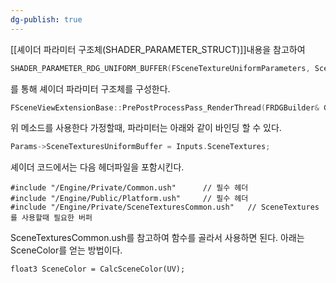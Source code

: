```yaml
---
dg-publish: true
---
```


[[셰이더 파라미터 구조체(SHADER_PARAMETER_STRUCT)]]내용을 참고하여
```cpp
SHADER_PARAMETER_RDG_UNIFORM_BUFFER(FSceneTextureUniformParameters, SceneTexturesUniformBuffer)
```
를 통해 셰이더 파라미터 구조체를 구성한다.

```cpp
FSceneViewExtensionBase::PrePostProcessPass_RenderThread(FRDGBuilder& GraphBuilder, const FSceneView& InView, const FPostProcessingInputs& Inputs)
```
위 메소드를 사용한다 가정할때, 파라미터는 아래와 같이 바인딩 할 수 있다.
```cpp
Params->SceneTexturesUniformBuffer = Inputs.SceneTextures;
```

셰이더 코드에서는 다음 헤더파일을 포함시킨다.
```
#include "/Engine/Private/Common.ush"      // 필수 헤더
#include "/Engine/Public/Platform.ush"     // 필수 헤더
#include "/Engine/Private/SceneTexturesCommon.ush"   // SceneTextures를 사용할때 필요한 버퍼
```

SceneTexturesCommon.ush를 참고하여 함수를 골라서 사용하면 된다. 아래는 SceneColor를 얻는 방법이다.
```
float3 SceneColor = CalcSceneColor(UV);
```